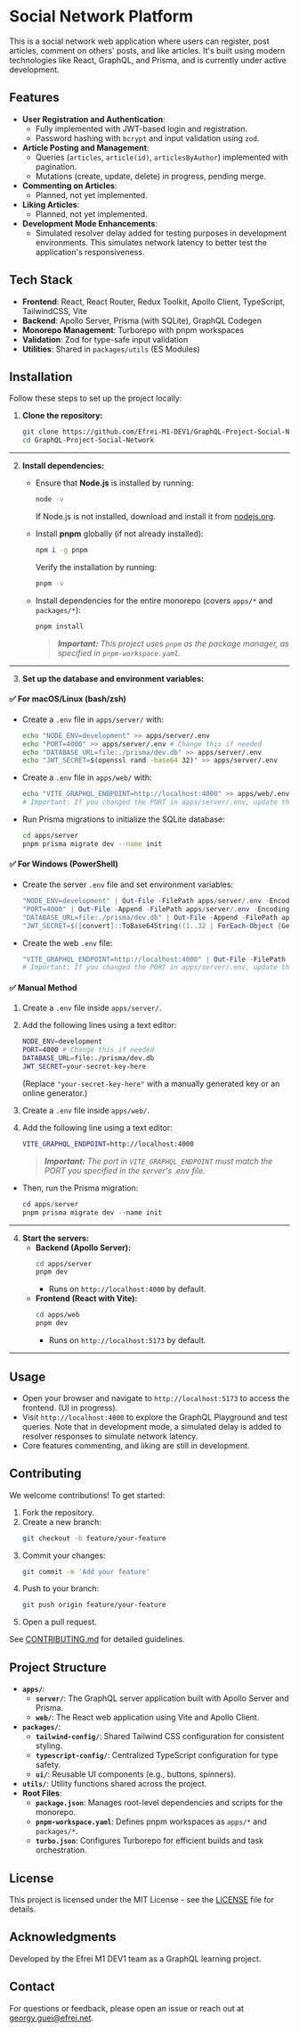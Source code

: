 # Social Network Platform

This is a social network web application where users can register, post articles, comment on others' posts, and like articles. It's built using modern technologies like React, GraphQL, and Prisma, and is currently under active development.

## Features

- **User Registration and Authentication**:
  - Fully implemented with JWT-based login and registration.
  - Password hashing with `bcrypt` and input validation using `zod`.
- **Article Posting and Management**:
  - Queries (`articles`, `article(id)`, `articlesByAuthor`) implemented with pagination.
  - Mutations (create, update, delete) in progress, pending merge.
- **Commenting on Articles**:
  - Planned, not yet implemented.
- **Liking Articles**:
  - Planned, not yet implemented.
- **Development Mode Enhancements**:
  - Simulated resolver delay added for testing purposes in development environments. This simulates network latency to better test the application's responsiveness.

## Tech Stack

- **Frontend**: React, React Router, Redux Toolkit, Apollo Client, TypeScript, TailwindCSS, Vite
- **Backend**: Apollo Server, Prisma (with SQLite), GraphQL Codegen
- **Monorepo Management**: Turborepo with pnpm workspaces
- **Validation**: Zod for type-safe input validation
- **Utilities**: Shared in `packages/utils` (ES Modules)

## Installation

Follow these steps to set up the project locally:

1. **Clone the repository:**
   ```bash
   git clone https://github.com/Efrei-M1-DEV1/GraphQL-Project-Social-Network.git
   cd GraphQL-Project-Social-Network
   ```

---

2. **Install dependencies:**

   - Ensure that **Node.js** is installed by running:

     ```bash
     node -v
     ```

     If Node.js is not installed, download and install it from [nodejs.org](https://nodejs.org/).

   - Install **pnpm** globally (if not already installed):

     ```bash
     npm i -g pnpm
     ```

     Verify the installation by running:

     ```bash
     pnpm -v
     ```

   - Install dependencies for the entire monorepo (covers `apps/*` and `packages/*`):

     ```bash
     pnpm install
     ```

     > ***Important:** This project uses `pnpm` as the package manager, as specified in `pnpm-workspace.yaml`.*

---

3. **Set up the database and environment variables:**

#### ✅ For macOS/Linux (bash/zsh)

- Create a `.env` file in `apps/server/` with:
  ```bash
  echo "NODE_ENV=development" >> apps/server/.env
  echo "PORT=4000" >> apps/server/.env # Change this if needed
  echo "DATABASE_URL=file:./prisma/dev.db" >> apps/server/.env
  echo "JWT_SECRET=$(openssl rand -base64 32)" >> apps/server/.env
  ```

- Create a `.env` file in `apps/web/` with:
  ```bash
  echo "VITE_GRAPHQL_ENDPOINT=http://localhost:4000" >> apps/web/.env
  # Important: If you changed the PORT in apps/server/.env, update the port number here to match
  ```

- Run Prisma migrations to initialize the SQLite database:
  ```bash
  cd apps/server
  pnpm prisma migrate dev --name init
  ```

#### ✅ For Windows (PowerShell)

- Create the server `.env` file and set environment variables:
  ```powershell
  "NODE_ENV=development" | Out-File -FilePath apps/server/.env -Encoding utf8
  "PORT=4000" | Out-File -Append -FilePath apps/server/.env -Encoding utf8 # Change this if needed
  "DATABASE_URL=file:./prisma/dev.db" | Out-File -Append -FilePath apps/server/.env -Encoding utf8
  "JWT_SECRET=$([convert]::ToBase64String((1..32 | ForEach-Object {Get-Random -Minimum 0 -Maximum 256})))" | Out-File -Append -FilePath apps/server/.env -Encoding utf8
  ```

- Create the web `.env` file:
  ```powershell
  "VITE_GRAPHQL_ENDPOINT=http://localhost:4000" | Out-File -FilePath apps/web/.env -Encoding utf8
  # Important: If you changed the PORT in apps/server/.env, update the port number here to match
  ```

#### ✅ Manual Method

1. Create a `.env` file inside `apps/server/`.
2. Add the following lines using a text editor:
   ```bash
   NODE_ENV=development
   PORT=4000 # Change this if needed
   DATABASE_URL=file:./prisma/dev.db
   JWT_SECRET=your-secret-key-here
   ```
   (Replace `"your-secret-key-here"` with a manually generated key or an online generator.)

3. Create a `.env` file inside `apps/web/`.
4. Add the following line using a text editor:
   ```bash
   VITE_GRAPHQL_ENDPOINT=http://localhost:4000
   ```
   > ***Important:** The port in `VITE_GRAPHQL_ENDPOINT` must match the PORT you specified in the server's .env file.*

- Then, run the Prisma migration:
  ```powershell
  cd apps/server
  pnpm prisma migrate dev --name init
  ```

---

4. **Start the servers:**
   - **Backend (Apollo Server):**
     ```bash
     cd apps/server
     pnpm dev
     ```
     - Runs on `http://localhost:4000` by default.
   - **Frontend (React with Vite):**
     ```bash
     cd apps/web
     pnpm dev
     ```
     - Runs on `http://localhost:5173` by default.

---

## Usage

- Open your browser and navigate to `http://localhost:5173` to access the frontend. (UI in progress).
- Visit `http://localhost:4000` to explore the GraphQL Playground and test queries. Note that in development mode, a simulated delay is added to resolver responses to simulate network latency.
- Core features commenting, and liking are still in development.

## Contributing

We welcome contributions! To get started:

1. Fork the repository.
2. Create a new branch:
   ```bash
   git checkout -b feature/your-feature
   ```
3. Commit your changes:
   ```bash
   git commit -m 'Add your feature'
   ```
4. Push to your branch:
   ```bash
   git push origin feature/your-feature
   ```
5. Open a pull request.

See [CONTRIBUTING.md](CONTRIBUTING.md) for detailed guidelines.

## Project Structure

- **`apps/`**:
  - **`server/`**: The GraphQL server application built with Apollo Server and Prisma.
  - **`web/`**: The React web application using Vite and Apollo Client.
- **`packages/`**:
  - **`tailwind-config/`**: Shared Tailwind CSS configuration for consistent styling.
  - **`typescript-config/`**: Centralized TypeScript configuration for type safety.
  - **`ui/`**: Reusable UI components (e.g., buttons, spinners).
- **`utils/`**: Utility functions shared across the project.
- **Root Files**:
  - **`package.json`**: Manages root-level dependencies and scripts for the monorepo.
  - **`pnpm-workspace.yaml`**: Defines pnpm workspaces as `apps/*` and `packages/*`.
  - **`turbo.json`**: Configures Turborepo for efficient builds and task orchestration.

## License

This project is licensed under the MIT License - see the [LICENSE](LICENSE) file for details.

## Acknowledgments

Developed by the Efrei M1 DEV1 team as a GraphQL learning project.

## Contact

For questions or feedback, please open an issue or reach out at [georgy.guei@efrei.net](mailto:georgy.guei@efrei.net).
